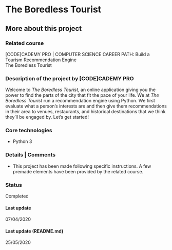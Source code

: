 # The Boredless Tourist

## More about this project

### Related course
[CODE]CADEMY PRO | COMPUTER SCIENCE CAREER PATH: Build a Tourism Recommendation Engine  
The Boredless Tourist

### Description of the project by [CODE]CADEMY PRO
Welcome to *The Boredless Tourist*, an online application giving you the power to find the parts of the city that fit the pace of your life. We at *The Boredless Tourist* run a recommendation engine using Python. We first evaluate what a person’s interests are and then give them recommendations in their area to venues, restaurants, and historical destinations that we think they’ll be engaged by. Let’s get started!

### Core technologies
- Python 3

### Details | Comments
- This project has been made following specific instructions. A few premade elements have been provided by the related course. 

### Status
Completed

#### Last update
07/04/2020

#### Last update (README.md)
25/05/2020
